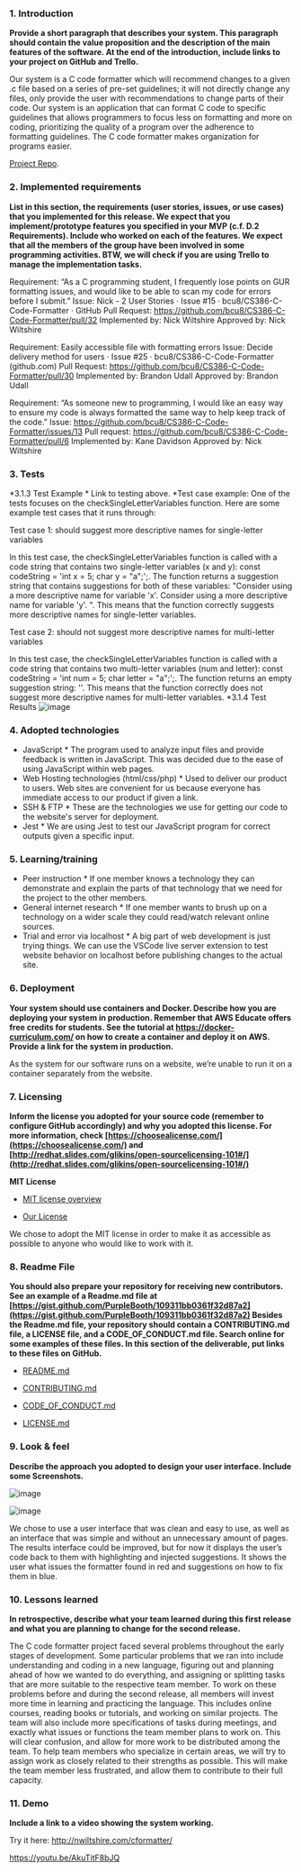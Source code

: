 ### 1. Introduction

**Provide a short paragraph that describes your system. This paragraph should contain the value proposition and the description of the main features of the software. At the end of the introduction, include links to your project on GitHub and Trello.**

Our system is a C code formatter which will recommend changes to a given .c file based on a series of pre-set guidelines; it will not directly change any files, only provide the user with recommendations to change parts of their code. Our system is an application that can format C code to specific guidelines that allows programmers to focus less on formatting and more on coding, prioritizing the quality of a program over the adherence to formatting guidelines. The C code formatter makes organization for programs easier. 

[Project Repo](https://markdownlivepreview.com/).

### 2. Implemented requirements

**List in this section, the requirements (user stories, issues, or use cases) that you
implemented for this release. We expect that you implement/prototype features you
specified in your MVP (c.f. D.2 Requirements). Include who worked on each of the
features. We expect that all the members of the group have been involved in some
programming activities. BTW, we will check if you are using Trello to manage the
implementation tasks.**

Requirement: “As a C programming student, I frequently lose points on GUR formatting issues, and would like to be able to scan my code for errors before I submit.”
Issue: Nick - 2 User Stories · Issue #15 · bcu8/CS386-C-Code-Formatter · GitHub
Pull Request: https://github.com/bcu8/CS386-C-Code-Formatter/pull/32
Implemented by: Nick Wiltshire
Approved by: Nick Wiltshire

Requirement: Easily accessible file with formatting errors
Issue: Decide delivery method for users · Issue #25 · bcu8/CS386-C-Code-Formatter (github.com)
Pull Request: https://github.com/bcu8/CS386-C-Code-Formatter/pull/30
Implemented by: Brandon Udall
Approved by: Brandon Udall

Requirement: “As someone new to programming, I would like an easy way to ensure my code is always formatted the same way to help keep track of the code.”
Issue: https://github.com/bcu8/CS386-C-Code-Formatter/issues/13
Pull request: https://github.com/bcu8/CS386-C-Code-Formatter/pull/6
Implemented by: Kane Davidson
Approved by: Nick Wiltshire




### 3. Tests

*3.1.3 Test Example
	* Link to testing above.
	*Test case example:
One of the tests focuses on the checkSingleLetterVariables function. Here are some example test cases that it runs through:

Test case 1: should suggest more descriptive names for single-letter variables

In this test case, the checkSingleLetterVariables function is called with a code string that contains two single-letter variables (x and y): const codeString = 'int x = 5; char y = "a";';. The function returns a suggestion string that contains suggestions for both of these variables: "Consider using a more descriptive name for variable 'x'. Consider using a more descriptive name for variable 'y'. ". This means that the function correctly suggests more descriptive names for single-letter variables.

Test case 2: should not suggest more descriptive names for multi-letter variables

In this test case, the checkSingleLetterVariables function is called with a code string that contains two multi-letter variables (num and letter): const codeString = 'int num = 5; char letter = "a";';. The function returns an empty suggestion string: ''. This means that the function correctly does not suggest more descriptive names for multi-letter variables.
*3.1.4 Test Results
![image](https://user-images.githubusercontent.com/116871920/227813367-9d9b58ed-8ab1-4be7-a58a-11a4108c9575.png)



### 4. Adopted technologies

* JavaScript 
        * The program used to analyze input files and provide feedback is written in JavaScript. This was decided due to the ease of using JavaScript within web pages.
* Web Hosting technologies (html/css/php)
        * Used to deliver our product to users. Web sites are convenient for us because everyone has immediate access to our product if given a link.
* SSH & FTP
        * These are the technologies we use for getting our code to the website's server for deployment. 
* Jest
        * We are using Jest to test our JavaScript program for correct outputs given a specific input.

### 5. Learning/training

* Peer instruction
       * If one member knows a technology they can demonstrate and explain the parts of that technology that we need for the project to the other members.
* General internet research
        * If one member wants to brush up on a technology on a wider scale they could read/watch relevant online sources.
* Trial and error via localhost
        * A big part of web development is just trying things. We can use the VSCode live server extension to test website behavior on localhost before publishing changes to the actual site.

### 6. Deployment

**Your system should use containers and Docker. Describe how you are deploying your
system in production. Remember that AWS Educate offers free credits for students. See
the tutorial at https://docker-curriculum.com/ on how to create a container and deploy
it on AWS. Provide a link for the system in production.**

As the system for our software runs on a website, we’re unable to run it on a container separately from the website.

### 7. Licensing

**Inform the license you adopted for your source code (remember to configure GitHub
accordingly) and why you adopted this license. For more information, check [https://choosealicense.com/](https://choosealicense.com/) and [http://redhat.slides.com/glikins/open-sourcelicensing-101#/](http://redhat.slides.com/glikins/open-sourcelicensing-101#/)**

**MIT License**

- [MIT license overview](https://choosealicense.com/licenses/mit/)

- [Our License](https://github.com/bcu8/CS386-C-Code-Formatter/blob/main/LICENSE.md)

We chose to adopt the MIT license in order to make it as accessible as possible to anyone who would like to work with it. 

### 8. Readme File

**You should also prepare your repository for receiving new contributors. See an example
of a Readme.md file at [https://gist.github.com/PurpleBooth/109311bb0361f32d87a2](https://gist.github.com/PurpleBooth/109311bb0361f32d87a2)
Besides the Readme.md file, your repository should contain a CONTRIBUTING.md
file, a LICENSE file, and a CODE_OF_CONDUCT.md file. Search online for some
examples of these files. In this section of the deliverable, put links to these files on GitHub.**

- [README.md](https://github.com/bcu8/CS386-C-Code-Formatter/blob/main/README.md)

- [CONTRIBUTING.md](https://github.com/bcu8/CS386-C-Code-Formatter/blob/main/CONTRIBUTING.md)

- [CODE_OF_CONDUCT.md](https://github.com/bcu8/CS386-C-Code-Formatter/blob/main/CODE_OF_CONDUCT.md)

- [LICENSE.md](https://github.com/bcu8/CS386-C-Code-Formatter/blob/main/LICENSE.md)

### 9. Look & feel

**Describe the approach you adopted to design your user interface. Include some
Screenshots.**

![image](https://user-images.githubusercontent.com/116871920/227813007-67df9c3a-38c0-4d8d-ae87-149bdd48fc12.png)

![image](https://user-images.githubusercontent.com/116871920/227813112-2effc49a-d7c5-4d12-b854-e13217b0f98f.png)


We chose to use a user interface that was clean and easy to use, as well as an interface that was simple and without an unnecessary amount of pages. The results interface could be improved, but for now it displays the user’s code back to them with highlighting and injected suggestions. It shows the user what issues the formatter found in red and suggestions on how to fix them in blue.



### 10. Lessons learned

**In retrospective, describe what your team learned during this first release and what you
are planning to change for the second release.**

The C code formatter project faced several problems throughout the early stages of development. Some particular problems that we ran into include understanding and coding in a new language, figuring out and planning ahead of how we wanted to do everything, and assigning or splitting tasks that are more suitable to the respective team member. To work on these problems before and during the second release, all members will invest more time in learning and practicing the language. This includes online courses, reading books or tutorials, and working on similar projects. The team will also include more specifications of tasks during meetings, and exactly what issues or functions the team member plans to work on. This will clear confusion, and allow for more work to be distributed among the team. To help team members who specialize in certain areas, we will try to assign work as closely related to their strengths as possible. This will make the team member less frustrated, and allow them to contribute to their full capacity. 


### 11. Demo

**Include a link to a video showing the system working.**

Try it here: http://nwiltshire.com/cformatter/

https://youtu.be/AkuTitF8bJQ 
